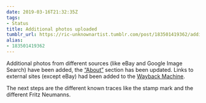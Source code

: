 ```yaml
---
date: 2019-03-16T21:32:35Z
tags:
- Status
title: Additional photos uploaded
tumblr_url: https://ric-unknownartist.tumblr.com/post/183501419362/additional-photos-uploaded
alias:
- 183501419362
---
```

Additional photos from different sources (like eBay and Google Image Search) have been added, the [“About”](/about) section has been updated. Links to external sites (except eBay) had been added to the [Wayback Machine](https://archive.org/web/).

The next steps are the different known traces like the stamp mark and the different Fritz Neumanns.

